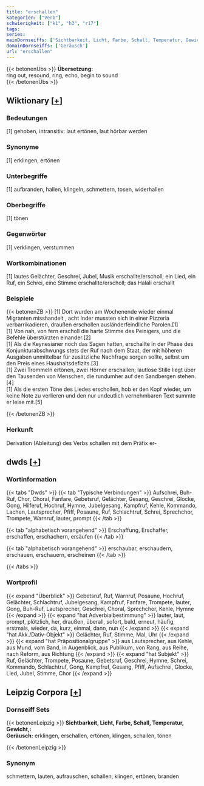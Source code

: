 ```yaml
---
title: "erschallen"
kategorien: ["Verb"]
schwierigkeit: ["k1", "h3", "r17"]
tags:
series:
mainDornseiffs: ['Sichtbarkeit, Licht, Farbe, Schall, Temperatur, Gewicht,']
domainDornseiffs: ['Geräusch']
url: "erschallen"
---
```


{{< betonenÜbs >}}
**Übersetzung:**  
ring out, resound, ring, echo, begin to sound  
{{< /betonenÜbs >}}

## Wiktionary [[+](https://de.wiktionary.org/wiki/erschallen)]

### Bedeutungen
[1] gehoben, intransitiv: laut ertönen, laut hörbar werden  

### Synonyme
[1] erklingen, ertönen  

### Unterbegriffe
[1] aufbranden, hallen, klingeln, schmettern, tosen, widerhallen  

### Oberbegriffe
[1] tönen  

### Gegenwörter
[1] verklingen, verstummen  

### Wortkombinationen
[1] lautes Gelächter, Geschrei, Jubel, Musik erschallte/erscholl; ein Lied, ein Ruf, ein Schrei, eine Stimme erschallte/erscholl; das Halali erschallt  

### Beispiele
{{< betonenZB >}}
[1] Dort wurden am Wochenende wieder einmal Migranten misshandelt , acht Inder mussten sich in einer Pizzeria verbarrikadieren, draußen erschollen ausländerfeindliche Parolen.[1]  
[1] Von nah, von fern erscholl die harte Stimme des Peinigers, und die Befehle überstürzten einander.[2]  
[1] Als die Keynesianer noch das Sagen hatten, erschallte in der Phase des Konjunkturabschwungs stets der Ruf nach dem Staat, der mit höheren Ausgaben unmittelbar für zusätzliche Nachfrage sorgen sollte, selbst um den Preis eines Haushaltsdefizits.[3]  
[1] Zwei Trommeln ertönen, zwei Hörner erschallen; lautlose Stille liegt über den Tausenden von Menschen, die rundumher auf den Sandbergen stehen.[4]  
[1] Als die ersten Töne des Liedes erschollen, hob er den Kopf wieder, um keine Note zu verlieren und den nur undeutlich vernehmbaren Text summte er leise mit.[5]  

{{< /betonenZB >}}
### Herkunft
Derivation (Ableitung) des Verbs schallen mit dem Präfix er-  



## dwds [[+](https://www.dwds.de/wb/erschallen)]

### Wortinformation
{{< tabs "Dwds" >}}
{{< tab "Typische Verbindungen" >}}
Aufschrei, Buh-Ruf, Chor, Choral, Fanfare, Gebetsruf, Gelächter, Gesang, Geschrei, Glocke, Gong, Hilferuf, Hochruf, Hymne, Jubelgesang, Kampfruf, Kehle, Kommando, Lachen, Lautsprecher, Pfiff, Posaune, Ruf, Schlachtruf, Schrei, Sprechchor, Trompete, Warnruf, lauter, prompt
{{< /tab >}}

{{< tab "alphabetisch vorangehend" >}}
Erschaffung, Erschaffer, erschaffen, erschachern, ersäufen
{{< /tab >}}

{{< tab "alphabetisch vorangehend" >}}
erschaubar, erschaudern, erschauen, erschauern, erscheinen
{{< /tab >}}

{{< /tabs >}}

### Wortprofil
{{< expand "Überblick" >}} Gebetsruf, Ruf, Warnruf, Posaune, Hochruf, Gelächter, Schlachtruf, Jubelgesang, Kampfruf, Fanfare, Trompete, lauter, Gong, Buh-Ruf, Lautsprecher, Geschrei, Choral, Sprechchor, Kehle, Hymne {{< /expand >}}
{{< expand "hat Adverbialbestimmung" >}} lauter, laut, prompt, plötzlich, her, draußen, überall, sofort, bald, erneut, häufig, erstmals, wieder, da, kurz, einmal, dann, nun {{< /expand >}}
{{< expand "hat Akk./Dativ-Objekt" >}} Gelächter, Ruf, Stimme, Mal, Uhr {{< /expand >}}
{{< expand "hat Präpositionalgruppe" >}} aus Lautsprecher, aus Kehle, aus Mund, vom Band, in Augenblick, aus Publikum, von Rang, aus Reihe, nach Reform, aus Richtung {{< /expand >}}
{{< expand "hat Subjekt" >}} Ruf, Gelächter, Trompete, Posaune, Gebetsruf, Geschrei, Hymne, Schrei, Kommando, Schlachtruf, Gong, Kampfruf, Gesang, Pfiff, Aufschrei, Glocke, Lied, Jubel, Stimme, Chor {{< /expand >}}

## Leipzig Corpora [[+](https://corpora.uni-leipzig.de/en/res?word=erschallen&corpusId=deu_newscrawl-public_2018)]

### Dornseiff Sets
{{< betonenLeipzig >}}
**Sichtbarkeit, Licht, Farbe, Schall, Temperatur, Gewicht,:**  
**Geräusch:** erklingen, erschallen, ertönen, klingen, schallen, tönen  

{{< /betonenLeipzig >}}

### Synonym
schmettern, lauten, aufrauschen, schallen, klingen, ertönen, branden

